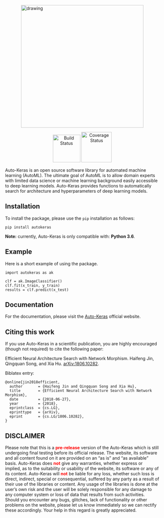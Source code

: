 

<img src="https://github.com/jhfjhfj1/autokeras/blob/master/logo.png?raw=true" alt="drawing" width="400px" style="display: block; margin-left: auto; margin-right: auto"/>

<div style="text-align: center">
<p><a href="https://travis-ci.org/jhfjhfj1/autokeras"><img alt="Build Status" src="https://travis-ci.org/jhfjhfj1/autokeras.svg?branch=master" style="width: 90px"/></a>
<a href="https://coveralls.io/github/jhfjhfj1/autokeras?branch=master"><img alt="Coverage Status" src="https://coveralls.io/repos/github/jhfjhfj1/autokeras/badge.svg?branch=master" style="width: 99px"/></a></p>
</div>

Auto-Keras is an open source software library for automated machine learning (AutoML). The ultimate goal of AutoML is to allow domain experts with limited data science or machine learning background easily accessible to deep learning models.
Auto-Keras provides functions to automatically search for architecture and hyperparameters of deep learning models.

## Installation

To install the package, please use the `pip` installation as follows:

    pip install autokeras

**Note:** currently, Auto-Keras is only compatible with: **Python 3.6**.

## Example

Here is a short example of using the package.


    import autokeras as ak

    clf = ak.ImageClassifier()
    clf.fit(x_train, y_train)
    results = clf.predict(x_test)

## Documentation

For the documentation, please visit the [Auto-Keras](http://autokeras.com/) official website.

## Citing this work

If you use Auto-Keras in a scientific publication, you are highly encouraged (though not required) to cite the following paper:

Efficient Neural Architecture Search with Network Morphism.
Haifeng Jin, Qingquan Song, and Xia Hu.
[arXiv:1806.10282](https://arxiv.org/abs/1806.10282).

Biblatex entry:

    @online{jin2018efficient,
      author       = {Haifeng Jin and Qingquan Song and Xia Hu},
      title        = {Efficient Neural Architecture Search with Network Morphism},
      date         = {2018-06-27},
      year         = {2018},
      eprintclass  = {cs.LG},
      eprinttype   = {arXiv},
      eprint       = {cs.LG/1806.10282},
    }
 

## DISCLAIMER

Please note that this is a <b style='color:red'>pre-release</b> version of the Auto-Keras which is still undergoing final testing before its official release. The website, its software and all content found on it are provided on an
“as is” and “as available” basis. Auto-Keras does <b style='color:red'>not</b> give any warranties, whether express or implied, as to the suitability or usability of the website, its software or any of its content. Auto-Keras will <b style='color:red'>not</b>  be liable for any loss, whether such loss is direct, indirect, special or consequential, suffered by any party as a result of their use of the libraries or content. Any usage of the libraries is done at the user’s own risk and the user will be solely responsible for any damage to any computer system or loss of data that results from such activities. Should you encounter any bugs, glitches, lack of functionality or
other problems on the website, please let us know immediately so we
can rectify these accordingly. Your help in this regard is greatly
appreciated.



